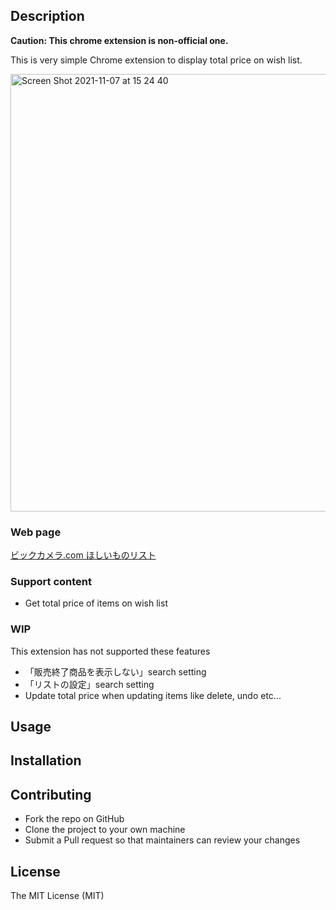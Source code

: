 ## Description
**Caution: This chrome extension is non-official one.**

This is very simple Chrome extension to display total price on wish list.

<img width="700" alt="Screen Shot 2021-11-07 at 15 24 40" src="https://user-images.githubusercontent.com/40445689/140634766-168f4579-d8b2-45a8-9355-20a049144454.png">

### Web page
[ビックカメラ.com ほしいものリスト](https://www.biccamera.com/bc/member/CMmWishList.jsp)

### Support content
- Get total price of items on wish list
### WIP
This extension has not supported these features
- 「販売終了商品を表示しない」search setting
- 「リストの設定」search setting
- Update total price when updating items like delete, undo etc...

## Usage

## Installation

## Contributing
- Fork the repo on GitHub
- Clone the project to your own machine
- Submit a Pull request so that maintainers can review your changes

## License
The MIT License (MIT)
